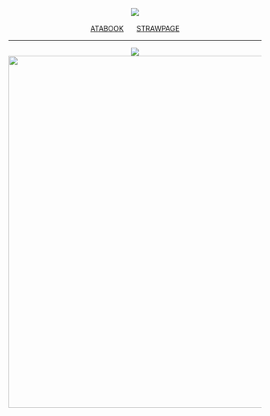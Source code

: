 <div align="center">

![](https://komarev.com/ghpvc/?username=w2e&color=000000&style=plastic&label=Divine+Visionaries.)

<a href="https://divisions.atabook.org/">ATABOOK</a>ㅤㅤ<a href="https://divinevisions.straw.page">STRAWPAGE</a>

---

<img src="https://github.com/user-attachments/assets/71742186-6589-4a27-af37-beb2287f05dd" />

<img src="https://github.com/user-attachments/assets/c081c692-b7fd-4be9-89b3-5af9fd2e5199" width="700"/>
